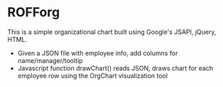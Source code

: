 ROFForg
==========

This is a simple organizational chart built using Google's JSAPI, jQuery, HTML.

* Given a JSON file with employee info, add columns for name/manager/tooltip
* Javascript function drawChart() reads JSON, draws chart for each employee row using the OrgChart visualization tool

